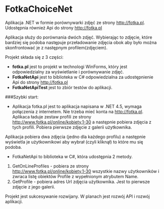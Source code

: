 FotkaChoiceNet
==============

Aplikacja .NET w formie porównywarki zdjęć ze strony http://fotka.pl. Udostępnia również Api do strony http://fotka.pl

Aplikacja służy do porównania dwóch zdjęć. Wybierając to zdjęcie, które bardziej się podoba następuje przeładowanie zdjęcia obok aby było można skonfrontować je z następnym profilem(zdjęciem).

Projekt składa się z 3 części:

* <b>fotka.pl</b> jest to projekt w technologi WinForms, który jest odpowiedzialny za wyświetlanie i porównywanie zdjęć. 
* <b>FotkaNetApi</b> jest to biblioteka w C# odpowiedzialna za udostępnienie Api do strony http://fotka.pl
* <b>FotkaNetApiTest</b> jest to zbiór testów do aplikacji.


###Szybki start:

* Aplikacja fotka.pl jest to aplikacja napisana w .NET 4.5, wymaga połączenia z internetem. Nie trzeba  mieć konta na http://fotka.pl. Aplikaca ładuje zestaw profili ze strony http://www.fotka.pl/online/kobiety,1-30 a następnie pobiera zdjęcia z tych profili. Pobiera pierwsze zdjęcie z galerii użytkownika. 

Aplikacja pobiera dwa zdjęcia (jedno dla każdego profilu) a następnie wyświetla je użytkownikowi aby wybrał (czyli kliknął) to które mu się podoba.

* FotkaNetApi to biblioteka w C#, która udostępnia 2 metody.
 1. GetOnLineProfiles - pobiera ze strony http://www.fotka.pl/online/kobiety,1-30 wszystkie nazwy użytkowników i zwraca listę obiektów Profile z wypełnionym atrybutem Name.
 2. GetProfile - pobiera adres Url zdjęcia użytkownika. Jest to pierwsze zdjęcie z jego galerii. 
 
Projekt jest sukcesywanie rozwijany. W planach jest rozwój API i rozwój aplikacji.



